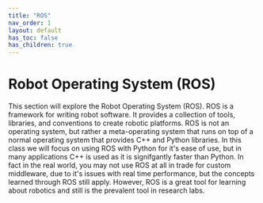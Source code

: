 ```yaml
---
title: "ROS"
nav_order: 1
layout: default
has_toc: false
has_children: true
---
```

# Robot Operating System (ROS)
This section will explore the Robot Operating System (ROS). ROS is a framework for writing robot software. It provides a collection of tools, libraries, and conventions to create robotic platforms. ROS is not an operating system, but rather a meta-operating system that runs on top of a normal operating system that provides C++ and Python libraries. In this class we will focus on using ROS with Python for it's ease of use, but in many applications C++ is used as it is signifgantly faster than Python. In fact in the real world, you may not use ROS at all in trade for custom middleware, due to it's issues with real time performance, but the concepts learned through ROS still apply. However, ROS is a great tool for learning about robotics and still is the prevalent tool in research labs.
